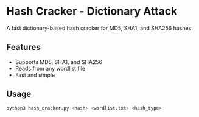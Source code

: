 # Hash Cracker - Dictionary Attack

A fast dictionary-based hash cracker for MD5, SHA1, and SHA256 hashes.

## Features
- Supports MD5, SHA1, and SHA256
- Reads from any wordlist file
- Fast and simple

## Usage
```bash
python3 hash_cracker.py <hash> <wordlist.txt> <hash_type>
